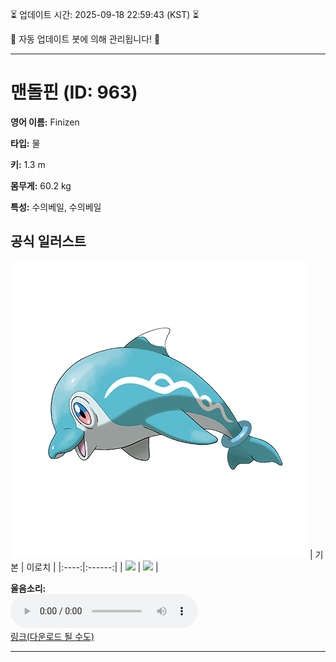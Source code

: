 
⏳ 업데이트 시간: 2025-09-18 22:59:43 (KST) ⏳

🤖 자동 업데이트 봇에 의해 관리됩니다! 🤖

---

# 맨돌핀 (ID: 963)
**영어 이름:** Finizen

**타입:** 물

**키:** 1.3 m

**몸무게:** 60.2 kg

**특성:** 수의베일, 수의베일

## 공식 일러스트
![](https://raw.githubusercontent.com/PokeAPI/sprites/master/sprites/pokemon/other/official-artwork/963.png)
| 기본 | 이로치 |
|:----:|:------:|
| <img src="http://play.pokemonshowdown.com/sprites/ani/finizen.gif" width="200"> | <img src="http://play.pokemonshowdown.com/sprites/ani-shiny/finizen.gif" width="200"> |

**울음소리:**<br><audio controls src="https://raw.githubusercontent.com/PokeAPI/cries/main/cries/pokemon/latest/963.ogg"></audio><br> [링크(다운로드 될 수도)](https://raw.githubusercontent.com/PokeAPI/cries/main/cries/pokemon/latest/963.ogg)


---
